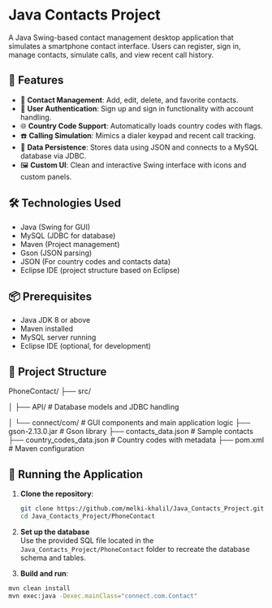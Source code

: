 # Java Contacts Project

A Java Swing-based contact management desktop application that simulates a smartphone contact interface. Users can register, sign in, manage contacts, simulate calls, and view recent call history.

## 🧩 Features

- 📱 **Contact Management**: Add, edit, delete, and favorite contacts.
- 🔐 **User Authentication**: Sign up and sign in functionality with account handling.
- 🌐 **Country Code Support**: Automatically loads country codes with flags.
- ☎️ **Calling Simulation**: Mimics a dialer keypad and recent call tracking.
- 💾 **Data Persistence**: Stores data using JSON and connects to a MySQL database via JDBC.
- 🖼️ **Custom UI**: Clean and interactive Swing interface with icons and custom panels.

## 🛠️ Technologies Used

- Java (Swing for GUI)
- MySQL (JDBC for database)
- Maven (Project management)
- Gson (JSON parsing)
- JSON (For country codes and contacts data)
- Eclipse IDE (project structure based on Eclipse)

## 📦 Prerequisites

- Java JDK 8 or above
- Maven installed
- MySQL server running
- Eclipse IDE (optional, for development)

## 📁 Project Structure
PhoneContact/
├── src/

│ ├── API/ # Database models and JDBC handling

│ └── connect/com/ # GUI components and main application logic
├── gson-2.13.0.jar # Gson library
├── contacts_data.json # Sample contacts
├── country_codes_data.json # Country codes with metadata
├── pom.xml # Maven configuration

## 🧪 Running the Application

1. **Clone the repository**:
   ```bash
   git clone https://github.com/melki-khalil/Java_Contacts_Project.git
   cd Java_Contacts_Project/PhoneContact
2. **Set up the database**  
   Use the provided SQL file located in the `Java_Contacts_Project/PhoneContact` folder to recreate the database schema and tables.

3. **Build and run**:
 ```bash
mvn clean install
mvn exec:java -Dexec.mainClass="connect.com.Contact"


